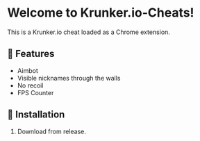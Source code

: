 # Welcome to Krunker.io-Cheats!
This is a Krunker.io cheat loaded as a Chrome extension.

## :muscle: Features

* Aimbot
* Visible nicknames through the walls
* No recoil
* FPS Counter

## :hammer: Installation

1. Download from release. 
